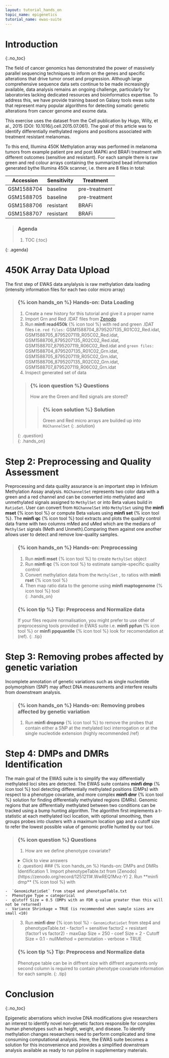 ```yaml
---
layout: tutorial_hands_on
topic_name: epigenetics
tutorial_name: ewas-suite
---
```


# Introduction
{:.no_toc}

<!-- This is a comment. -->

The field of cancer genomics has demonstrated the power of massively parallel sequencing techniques to inform on the genes and specific alterations that drive tumor onset and progression. Although large comprehensive sequence data sets continue to be made increasingly available, data analysis remains an ongoing challenge, particularly for laboratories lacking dedicated resources and bioinformatics expertise. To address this, we have provide training based on  Galaxy tools ewas suite that represent many popular algorithms for detecting somatic genetic alterations from cancer genome and exome data.  

This exercise uses the dataset from the Cell publication by Hugo, Willy, et al., 2015 (DOI: 10.1016/j.cell.2015.07.061). The goal of this article was to identify differentially methylated regions and positions associated with treatment resistant melanomas.

To this end, Illumina 450K Methylation array  was performed in melanoma tumors from example patient pre and post MAPKi and BRAFi treatment with  different outcomes (sensitive and resistant). For each sample there is raw green and red colour arrays containing the summarized bead information generated bythe Illumina 450k scanner, i.e. there are 8 files in total:

Accession  | Sensitivity | Treatment
--- | ---  | ---
GSM1588704 | baseline    | pre-treatment
GSM1588705 | baseline    | pre-treatment 
GSM1588706 | resistant   | BRAFi
GSM1588707 | resistant   | BRAFi

> ### Agenda
>
> 1. TOC
>{:toc}
> 
{: .agenda}

# 450K Array Data Upload

The first step of EWAS data anylalysis is raw methylation data loading (intensity information files  for each two color micro array)

> ### {% icon hands_on %} Hands-on: Data Loading
>
> 1. Create a new history for this tutorial and give it a proper name
> 2. Import Grn and Red .IDAT files from [Zenodo](https://zenodo.org/record/1251211#.WwREQ1Mvz-Y)
> 3. Run **minfi read450k**  {% icon tool %} with red and green .IDAT files i.e. `red files:` GSM1588704_8795207135_R01C02_Red.idat, GSM1588705_8795207119_R05C02_Red.idat, GSM1588706_8795207135_R02C02_Red.idat, GSM1588707_8795207119_R06C02_Red.idat and `green files:` GSM1588704_8795207135_R01C02_Grn.idat, GSM1588705_8795207119_R05C02_Grn.idat, GSM1588706_8795207135_R02C02_Grn.idat, GSM1588707_8795207119_R06C02_Grn.idat
> 4. Inspect generated set of data
>	> ### {% icon question %} Questions
>	>
>	> How are the Green and Red signals are stored?
>	>	> ### {% icon solution %} Solution 
>	>	> Green and Red micro arrays are builded up into `RGChannelSet` 
>	>	{: .solution}
>	>
>	{: .question}  
{: .hands_on}
# Step 2: Preprocessing and  Quality Assessment
Preprocessing and data quality assurance is an important step in Infinium Methylation Assay analysis. 
`RGChannelSet` represents two color data with a green and a red channel and can be converted into methylated and unmethylated signals assigned to `MethylSet` or into Beta values build in `RatioSet`. User can convert from `RGChannelSet` into `MethylSet` using the **minfi mset** {% icon tool %} or compute Beta values using **minfi set** {% icon tool %}. The **minfi qc** {% icon tool %} tool extracts and plots the quality control data frame with two columns mMed and uMed which are the medians of `MethylSet` signals (Meth and Unmeth).Comparing them against one another allows user to detect and remove low-quality samples. 
> ### {% icon hands_on %} Hands-on: Preprocessing
> 1. Run **minfi mset** {% icon tool %} to create `MethylSet` object
> 2. Run **minfi qc** {% icon tool %} to estimate sample-specific quality control
> 3. Convert methylation data from the `MethylSet` , to ratios with **minfi rset** {% icon tool %}
> 4. Then map ratio data to the genome using **minfi maptogenome** {% icon tool %} tool  
{: .hands_on}
> ### {% icon tip %} Tip: Preprocess and Normalize data
> 
> If your files require normalisation, you might prefer to use other of preprocessing tools provided in EWAS suite i.e. **minfi ppfun** {% icon tool %} or **minfi ppquantile**  {% icon tool %} look for recomendation at (ref).
>    {: .tip}
> 

# Step 3: Removing probes affected by genetic variation
Incomplete annotation of genetic variations such as single nucleotide polymorphism (SNP) may affect DNA measurements and interfere results from downstream analysis. 
> ### {% icon hands_on %} Hands-on: Removing probes affected by genetic variation
> 1. Run **minfi dropsnp** {% icon tool %} to remove the probes that contain either a SNP at the metylated loci interrogation or at the single nucleotide extension (highly recommended /ref)
> 
> 
# Step 4: DMPs and DMRs Identification
The main goal of the EWAS suite is to simplify the way differentially methylated loci sites are detected. The EWAS suite contains **minfi dmp** {% icon tool %} tool detecting differentially methylated positions (DMPs) with respect to a phenotype covariate, and more complex **minfi dmr** {% icon tool %} solution for finding differentially methylated regions (DMRs). Genomic regions that are differentially methylated between two conditions can be tracked using a bump hunting algorithm. The algorithm first implements a t-statistic at each methylated loci location, with optional smoothing, then groups probes into clusters with a maximum location gap and a cutoff size to refer the lowest possible value of genomic profile hunted by our tool.
> ### {% icon question %} Questions
>
> 1. How are we define phenotype covariate?
>  <details>
>    <summary>Click to view answers</summary>
>    <ol type="1">
>    <li>Phenotype covariate is the set of observable characteristics of an individual resulting from the gene-environment interactions.</li>
>    </ol>
>   </details>
>  {: .question}
> ### {% icon hands_on %} Hands-on: DMPs and DMRs Identification
> 1. Import phenotypeTable.txt from [Zenodo](https://zenodo.org/record/1251211#.WwREQ1Mvz-Y)
> 2. Run **minfi dmp** {% icon tool %} with 
    -  `GenomicRatioSet` from step4 and phenotypeTable.txt
    -  Phenotype Type = categorical
    -  qCutoff Size = 0.5 (DMPs with an FDR q-value greater than this will not be returned)
    -  Variance Shrinkage = TRUE (is recommended when sample sizes are small <10)
> 3. Run **minfi dmr** {% icon tool %} 
    -  `GenomicRatioSet` from step4 and phenotypeTable.txt
    -  factor1 = sensitive factor2 = resistant (factor1 vs factor2)
    -  maxGap Size = 250
    - coef Size = 2
    - Cutoff Size = 0.1
    - nullMethod = permutation
    - verbose = TRUE
> ### {% icon tip %} Tip: Preprocess and Normalize data
> 
> Phenotype table can be in diffrent size with diffrent arguments only second column is required to contain phenotype covariate information for each sample. 
>    {: .tip}

# Conclusion
{:.no_toc}

Epigenetic aberrations which involve DNA modifications give researchers an interest to identify novel non-genetic factors responsible for complex human phenotypes such as height, weight, and disease. To identify methylation changes researchers need to perform complicated and  time consuming computational analysis. Here, the EWAS suite becomes a solution for this inconvenience and provides a simplified downstream analysis available as ready to run pipline in supplementary materials. 
